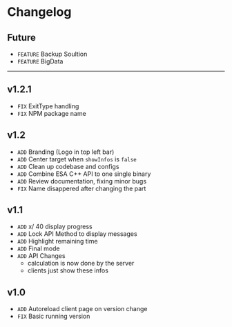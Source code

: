 # Changelog

## Future
- `FEATURE` Backup Soultion
- `FEATURE` BigData

----

## v1.2.1
- `FIX` ExitType handling
- `FIX` NPM package name

## v1.2
- `ADD` Branding (Logo in top left bar)
- `ADD` Center target when `showInfos` is `false`
- `ADD` Clean up codebase and configs
- `ADD` Combine ESA C++ API to one single binary
- `ADD` Review documentation, fixing minor bugs
- `FIX` Name disappered after changing the part

## v1.1
- `ADD` x/ 40 display progress
- `ADD` Lock API Method to display messages
- `ADD` Highlight remaining time
- `ADD` Final mode
- `ADD` API Changes
	- calculation is now done by the server
	- clients just show these infos

## v1.0
- `ADD` Autoreload client page on version change
- `FIX` Basic running version
